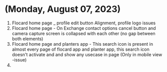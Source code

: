 # (Monday, August 07, 2023)

1. Flocard home page _ profile edit button Alignment, profile logo issues 
2. Flocard home page - On Exchange contact options cancel button and camera capture screen is collapsed with each other (no gap between both elements)
3. Flocard home page and planters app - This search icon is present in almost every page of flocard app and planter app, this search icon doesn't  activate and and show any usecase in page (Only in mobile view -issue)
4. 

